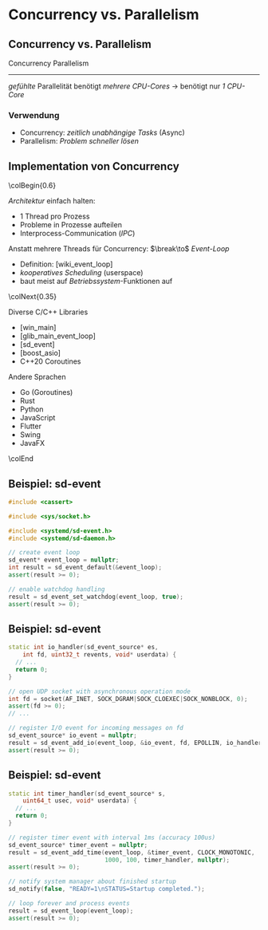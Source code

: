 Concurrency vs. Parallelism
===========================


Concurrency vs. Parallelism
---------------------------

Concurrency                                 Parallelism
-----------                                 -----------
*gefühlte* Parallelität                     benötigt *mehrere CPU-Cores*
$\to$ benötigt nur *1 CPU-Core*

### Verwendung

* Concurrency: *zeitlich unabhängige Tasks* (Async)
* Parallelism: *Problem schneller lösen*


Implementation von Concurrency
------------------------------

\colBegin{0.6}

*Architektur* einfach halten:

* 1 Thread pro Prozess
* Probleme in Prozesse aufteilen
* Interprocess-Communication (*IPC*)

Anstatt mehrere Threads für Concurrency:
$\break\to$ *Event-Loop*

* Definition: [wiki_event_loop]
* *kooperatives Scheduling* (userspace)
* baut meist auf *Betriebssystem*-Funktionen auf

\colNext{0.35}

Diverse C/C++ Libraries

* [win_main]
* [glib_main_event_loop]
* [sd_event]
* [boost_asio]
* C++20 Coroutines

Andere Sprachen

* Go (Goroutines)
* Rust
* Python
* JavaScript
* Flutter
* Swing
* JavaFX

\colEnd


Beispiel: sd-event
------------------

~~~ {.cpp .numberLines}
#include <cassert>

#include <sys/socket.h>

#include <systemd/sd-event.h>
#include <systemd/sd-daemon.h>

// create event loop
sd_event* event_loop = nullptr;
int result = sd_event_default(&event_loop);
assert(result >= 0);

// enable watchdog handling
result = sd_event_set_watchdog(event_loop, true);
assert(result >= 0);
~~~


Beispiel: sd-event
------------------

~~~ {.cpp .numberLines}
static int io_handler(sd_event_source* es,
    int fd, uint32_t revents, void* userdata) {
  // ...
  return 0;
}

// open UDP socket with asynchronous operation mode
int fd = socket(AF_INET, SOCK_DGRAM|SOCK_CLOEXEC|SOCK_NONBLOCK, 0);
assert(fd >= 0);
// ...

// register I/O event for incoming messages on fd
sd_event_source* io_event = nullptr;
result = sd_event_add_io(event_loop, &io_event, fd, EPOLLIN, io_handler, nullptr);
assert(result >= 0);
~~~


Beispiel: sd-event
------------------

~~~ {.cpp .numberLines}
static int timer_handler(sd_event_source* s,
    uint64_t usec, void* userdata) {
  // ...
  return 0;
}

// register timer event with interval 1ms (accuracy 100us)
sd_event_source* timer_event = nullptr;
result = sd_event_add_time(event_loop, &timer_event, CLOCK_MONOTONIC,
                           1000, 100, timer_handler, nullptr);
assert(result >= 0);

// notify system manager about finished startup
sd_notify(false, "READY=1\nSTATUS=Startup completed.");

// loop forever and process events
result = sd_event_loop(event_loop);
assert(result >= 0);
~~~
